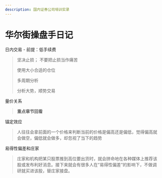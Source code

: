 ```yaml
---
description: 国内证券公司培训实录
---
```


# 华尔街操盘手日记

日内交易 - 前提：低手续费

> 坚决止损； 不要把止损当作痛苦
>
> 使用大小合适的仓位
>
> 多周期分析
>
> 分析大势，顺势交易

量价关系

> **重点章节回看**

锚定效应

> 人往往会拿前面的一个价格来判断当前的价格是偏高还是偏低，觉得偏高就会做空，偏低就会做多，却忽视了当下的趋势

易得性偏差和庄家

> 庄家和机构把某只股票推到高位要出货时，就会拼命地在各种媒体上推荐该股或发布利好消息。接下来就会有很多人在“易得性偏差”的影响下，不做调研就买进该股，替庄家接盘。



